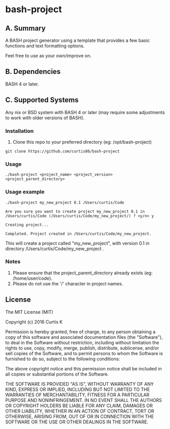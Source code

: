 # bash-project

## A. Summary

A BASH project generator using a template that provides a few basic functions and text formatting options.

Feel free to use as your own/improve on.

## B. Dependencies

BASH 4 or later.

## C. Supported Systems

Any nix or BSD system with BASH 4 or later (may require some adjustments to work with older versions of BASH).

### Installation

1. Clone this repo to your preferred directory (eg: /opt/bash-project)

  `git clone https://github.com/curtis86/bash-project`

### Usage

  ```
  ./bash-project <project_name> <project_version> <project_parent_directory>
  ```

### Usage example

  ```
  ./bash-project my_new_project 0.1 /Users/curtis/Code

  Are you sure you want to create project my_new_project 0.1 in /Users/curtis/Code (/Users/curtis/Code/my_new_project/) ? <y/n> y

  Creating project...

  Completed. Project created in /Users/curtis/Code/my_new_project.
  ```

This will create a project called "my_new_project", with version 0.1 in directory /Users/curtis/Code/my_new_project .

### Notes

1. Please ensure that the project_parent_directory already exists (eg: /home/user/code).
2. Please do not use the '/' character in project names.

## License

The MIT License (MIT)

Copyright (c) 2016 Curtis K

Permission is hereby granted, free of charge, to any person obtaining a copy of this software and associated documentation files (the "Software"), to deal in the Software without restriction, including without limitation the rights to use, copy, modify, merge, publish, distribute, sublicense, and/or sell copies of the Software, and to permit persons to whom the Software is furnished to do so, subject to the following conditions:

The above copyright notice and this permission notice shall be included in all copies or substantial portions of the Software.

THE SOFTWARE IS PROVIDED "AS IS", WITHOUT WARRANTY OF ANY KIND, EXPRESS OR IMPLIED, INCLUDING BUT NOT LIMITED TO THE WARRANTIES OF MERCHANTABILITY, FITNESS FOR A PARTICULAR PURPOSE AND NONINFRINGEMENT. IN NO EVENT SHALL THE AUTHORS OR COPYRIGHT HOLDERS BE LIABLE FOR ANY CLAIM, DAMAGES OR OTHER LIABILITY, WHETHER IN AN ACTION OF CONTRACT, TORT OR OTHERWISE, ARISING FROM, OUT OF OR IN CONNECTION WITH THE SOFTWARE OR THE USE OR OTHER DEALINGS IN THE SOFTWARE.
